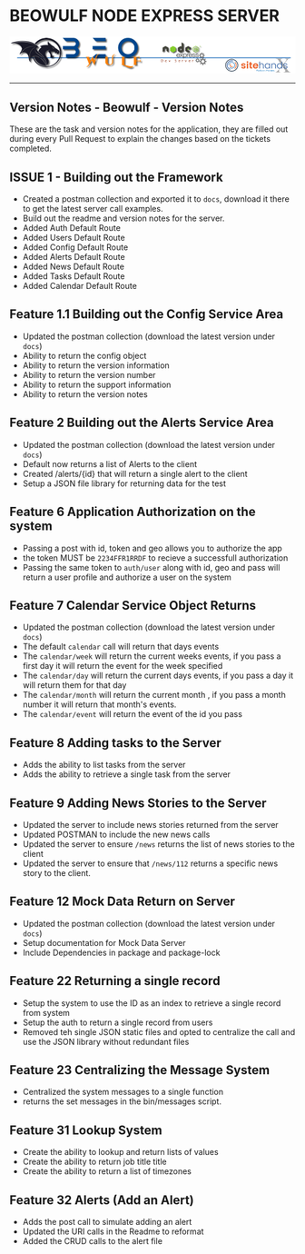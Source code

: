# BEOWULF NODE EXPRESS SERVER

[![N|Solid](https://github.com/raymondwbayly/beowulf-assets/blob/master/img/pub/beowulf-node-server-banner-2.png?raw=true)](https://github.com/raymondwbayly/beowulf-server)

---

## Version Notes - Beowulf - Version Notes

These are the task and version notes for the application,  they are filled out during every Pull Request to explain the changes based on the tickets completed.

## ISSUE 1 - Building out the Framework

- Created a postman collection and exported it to ```docs```, download it there to get the latest server call examples. 
- Build out the readme and version notes for the server.
- Added Auth Default Route
- Added Users Default Route
- Added Config Default Route
- Added Alerts Default Route
- Added News Default Route
- Added Tasks Default Route
- Added Calendar Default Route

## Feature 1.1 Building out the Config Service Area

- Updated the postman collection (download the latest version under ```docs```)
- Ability to return the config object
- Ability to return the version information
- Ability to return the version number
- Ability to return the support information
- Ability to return the version notes

## Feature 2 Building out the Alerts Service Area

- Updated the postman collection (download the latest version under ```docs```)
- Default now returns a list of Alerts to the client
- Created /alerts/{id} that will return a single alert to the client
- Setup a JSON file library for returning data for the test

## Feature 6 Application Authorization on the system
- Passing a post with id, token and geo allows you to authorize the app
- the token MUST be ```2234FFR1RRDF``` to recieve a successfull authorization
- Passing the same token to ```auth/user``` along with id, geo and pass will return a user profile and authorize a user on the system

## Feature 7 Calendar Service Object Returns

- Updated the postman collection (download the latest version under ```docs```)
- The default ```calendar``` call will return that days events
- The ```calendar/week``` will return the current weeks events, if you pass a first day it will return the event for the week specified
-  The ```calendar/day``` will return the current days events, if you pass a day it will return them for that day
-  The ```calendar/month``` will return the current month , if you pass a month number it will return that month's events.
-  The ```calendar/event``` will return the event of the id you pass

## Feature 8 Adding tasks to the Server
- Adds the ability to list tasks from the server
- Adds the ability to retrieve a single task from the server

## Feature 9 Adding News Stories to the Server

- Updated the server to include news stories returned from the server
- Updated POSTMAN to include the new news calls
- Updated the server to ensure ```/news``` returns the list of news stories to the client
- Updated the server to ensure that ```/news/112``` returns a specific news story to the client.

## Feature 12 Mock Data Return on Server

- Updated the postman collection (download the latest version under ```docs```)
- Setup documentation for Mock Data Server
- Include Dependencies in package and package-lock

## Feature 22 Returning a single record

- Setup the system to use the ID as an index to retrieve a single record from system
- Setup the auth to return a single record from users
- Removed teh single JSON static files and opted to centralize the call and use the JSON library without redundant files

## Feature 23 Centralizing the Message System

- Centralized the system messages to a single function
- returns the set messages in the bin/messages script.

## Feature 31 Lookup System

- Create the ability to lookup and return lists of values
- Create the ability to return job title title
- Create the ability to return a list of timezones

## Feature 32 Alerts (Add an Alert)

- Adds the post call to simulate adding an alert
- Updated the URI calls in the Readme to reformat
- Added the CRUD calls to the alert file
